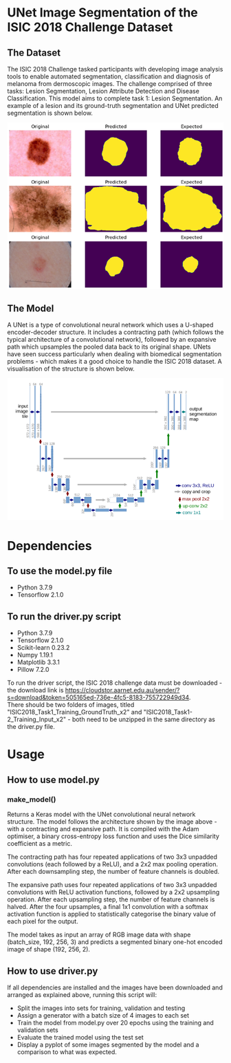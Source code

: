 # UNet Image Segmentation of the ISIC 2018 Challenge Dataset

## The Dataset

The ISIC 2018 Challenge tasked participants with developing image analysis tools to enable automated segmentation, classification and diagnosis of melanoma from dermoscopic images.  The challenge comprised of three tasks: Lesion Segmentation, Lesion Attribute Detection and Disease Classification.  This model aims to complete task 1: Lesion Segmentation.  An example of a lesion and its ground-truth segmentation and UNet predicted segmentation is shown below.

![Lesion Segmentation](images/lesion_segmentation.png)

## The Model

A UNet is a type of convolutional neural network which uses a U-shaped encoder-decoder structure.  It includes a contracting path (which follows the typical architecture of a convolutional network), followed by an expansive path which upsamples the pooled data back to its original shape.  UNets have seen success particularly when dealing with biomedical segmentation problems - which makes it a good choice to handle the ISIC 2018 dataset.  A visualisation of the structure is shown below.

![UNet Structure](images/standard_unet.png)

# Dependencies

## To use the model.py file

* Python 3.7.9
* Tensorflow 2.1.0

## To run the driver.py script

* Python 3.7.9
* Tensorflow 2.1.0
* Scikit-learn 0.23.2
* Numpy 1.19.1
* Matplotlib 3.3.1
* Pillow 7.2.0

To run the driver script, the ISIC 2018 challenge data must be downloaded - the download link is <https://cloudstor.aarnet.edu.au/sender/?s=download&token=505165ed-736e-4fc5-8183-755722949d34>.  
There should be two folders of images, titled "ISIC2018_Task1_Training_GroundTruth_x2" and "ISIC2018_Task1-2_Training_Input_x2" - both need to be unzipped in the same directory as the driver.py file.

# Usage

## How to use model.py

### make_model()

Returns a Keras model with the UNet convolutional neural network structure.  The model follows the architecture shown by the image above - with a contracting and expansive path.  It is compiled with the Adam optimiser, a binary cross-entropy loss function and uses the Dice similarity coefficient as a metric.

The contracting path has four repeated applications of two 3x3 unpadded convolutions (each followed by a ReLU), and a 2x2 max pooling operation.  After each downsampling step, the number of feature channels is doubled.

The expansive path uses four repeated applications of two 3x3 unpadded convolutions with ReLU activation functions, followed by a 2x2 upsampling operation.  After each upsampling step, the number of feature channels is halved.  After the four upsamples, a final 1x1 convolution with a softmax activation function is applied to statistically categorise the binary value of each pixel for the output.

The model takes as input an array of RGB image data with shape (batch_size, 192, 256, 3) and predicts a segmented binary one-hot encoded image of shape (192, 256, 2).

## How to use driver.py

If all dependencies are installed and the images have been downloaded and arranged as explained above, running this script will:

* Split the images into sets for training, validation and testing
* Assign a generator with a batch size of 4 images to each set
* Train the model from model.py over 20 epochs using the training and validation sets
* Evaluate the trained model using the test set
* Display a pyplot of some images segmented by the model and a comparison to what was expected.

